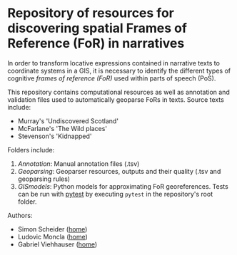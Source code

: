 # Repository of resources for discovering spatial Frames of Reference (FoR) in narratives

In order to transform locative expressions contained in narrative texts to coordinate systems in a GIS, it is necessary to identify the different types of cognitive *frames of reference (FoR)* used within parts of speech (PoS).

This repository contains computational resources as well as annotation and validation files used to automatically geoparse FoRs in texts. Source texts include:
* Murray's 'Undiscovered Scotland' 
* McFarlane's 'The Wild places' 
* Stevenson's 'Kidnapped'

Folders include:
1. *Annotation*: Manual annotation files (.tsv)
2. *Geoparsing*: Geoparser resources, outputs and their quality (.tsv and geoparsing rules)
3. *GISmodels*: Python models for approximating FoR georeferences. Tests can be run with [pytest](https://docs.pytest.org/en/latest/) by executing `pytest` in the repository's root folder.

Authors:
* Simon Scheider ([home](http://geographicknowledge.de/))
* Ludovic Moncla ([home](https://lmoncla.ddns.net/))
* Gabriel Viehhauser ([home](https://www.ilw.uni-stuttgart.de/institut/team/Viehhauser-00002/))

